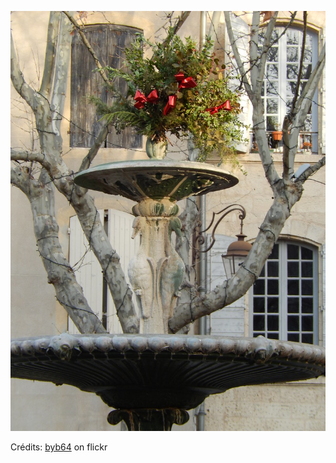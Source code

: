 ![Adrien](/images/2022-01-28.jpg)

Crédits: [byb64](https://www.flickr.com/people/50879678@N03/) on flickr